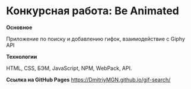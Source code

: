 # Конкурсная работа: Be Animated

**Основное**

Приложение по поиску и добавлению гифок, взаимодействие с Giphy API

**Технологии**

HTML, CSS, БЭМ, JavaScript, NPM, WebPack, API.

**Ссылка на GitHub Pages**
https://DmitriyMGN.github.io/gif-search/